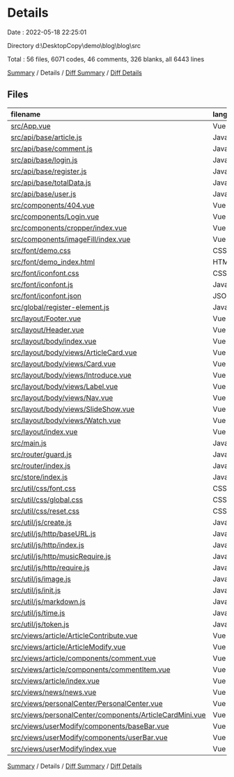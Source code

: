 # Details

Date : 2022-05-18 22:25:01

Directory d:\DesktopCopy\demo\blog\blog\src

Total : 56 files,  6071 codes, 46 comments, 326 blanks, all 6443 lines

[Summary](results.md) / Details / [Diff Summary](diff.md) / [Diff Details](diff-details.md)

## Files
| filename | language | code | comment | blank | total |
| :--- | :--- | ---: | ---: | ---: | ---: |
| [src/App.vue](/src/App.vue) | Vue | 31 | 0 | 2 | 33 |
| [src/api/base/article.js](/src/api/base/article.js) | JavaScript | 78 | 0 | 11 | 89 |
| [src/api/base/comment.js](/src/api/base/comment.js) | JavaScript | 32 | 0 | 4 | 36 |
| [src/api/base/login.js](/src/api/base/login.js) | JavaScript | 11 | 0 | 2 | 13 |
| [src/api/base/register.js](/src/api/base/register.js) | JavaScript | 33 | 0 | 4 | 37 |
| [src/api/base/totalData.js](/src/api/base/totalData.js) | JavaScript | 7 | 0 | 2 | 9 |
| [src/api/base/user.js](/src/api/base/user.js) | JavaScript | 40 | 0 | 5 | 45 |
| [src/components/404.vue](/src/components/404.vue) | Vue | 7 | 0 | 3 | 10 |
| [src/components/Login.vue](/src/components/Login.vue) | Vue | 542 | 0 | 7 | 549 |
| [src/components/cropper/index.vue](/src/components/cropper/index.vue) | Vue | 53 | 0 | 3 | 56 |
| [src/components/imageFill/index.vue](/src/components/imageFill/index.vue) | Vue | 166 | 0 | 4 | 170 |
| [src/font/demo.css](/src/font/demo.css) | CSS | 439 | 19 | 83 | 541 |
| [src/font/demo_index.html](/src/font/demo_index.html) | HTML | 319 | 2 | 24 | 345 |
| [src/font/iconfont.css](/src/font/iconfont.css) | CSS | 29 | 0 | 8 | 37 |
| [src/font/iconfont.js](/src/font/iconfont.js) | JavaScript | 64 | 0 | 1 | 65 |
| [src/font/iconfont.json](/src/font/iconfont.json) | JSON | 51 | 0 | 1 | 52 |
| [src/global/register-element.js](/src/global/register-element.js) | JavaScript | 8 | 0 | 3 | 11 |
| [src/layout/Footer.vue](/src/layout/Footer.vue) | Vue | 88 | 0 | 3 | 91 |
| [src/layout/Header.vue](/src/layout/Header.vue) | Vue | 25 | 0 | 3 | 28 |
| [src/layout/body/index.vue](/src/layout/body/index.vue) | Vue | 336 | 1 | 3 | 340 |
| [src/layout/body/views/ArticleCard.vue](/src/layout/body/views/ArticleCard.vue) | Vue | 163 | 0 | 4 | 167 |
| [src/layout/body/views/Card.vue](/src/layout/body/views/Card.vue) | Vue | 110 | 0 | 3 | 113 |
| [src/layout/body/views/Introduce.vue](/src/layout/body/views/Introduce.vue) | Vue | 111 | 0 | 3 | 114 |
| [src/layout/body/views/Label.vue](/src/layout/body/views/Label.vue) | Vue | 37 | 0 | 3 | 40 |
| [src/layout/body/views/Nav.vue](/src/layout/body/views/Nav.vue) | Vue | 303 | 1 | 5 | 309 |
| [src/layout/body/views/SlideShow.vue](/src/layout/body/views/SlideShow.vue) | Vue | 142 | 1 | 6 | 149 |
| [src/layout/body/views/Watch.vue](/src/layout/body/views/Watch.vue) | Vue | 109 | 0 | 5 | 114 |
| [src/layout/index.vue](/src/layout/index.vue) | Vue | 25 | 0 | 3 | 28 |
| [src/main.js](/src/main.js) | JavaScript | 23 | 0 | 4 | 27 |
| [src/router/guard.js](/src/router/guard.js) | JavaScript | 36 | 0 | 6 | 42 |
| [src/router/index.js](/src/router/index.js) | JavaScript | 52 | 0 | 5 | 57 |
| [src/store/index.js](/src/store/index.js) | JavaScript | 26 | 0 | 3 | 29 |
| [src/util/css/font.css](/src/util/css/font.css) | CSS | 24 | 0 | 4 | 28 |
| [src/util/css/global.css](/src/util/css/global.css) | CSS | 129 | 4 | 19 | 152 |
| [src/util/css/reset.css](/src/util/css/reset.css) | CSS | 4 | 0 | 1 | 5 |
| [src/util/js/create.js](/src/util/js/create.js) | JavaScript | 15 | 0 | 5 | 20 |
| [src/util/js/http/baseURL.js](/src/util/js/http/baseURL.js) | JavaScript | 2 | 0 | 2 | 4 |
| [src/util/js/http/index.js](/src/util/js/http/index.js) | JavaScript | 3 | 0 | 3 | 6 |
| [src/util/js/http/musicRequire.js](/src/util/js/http/musicRequire.js) | JavaScript | 3 | 0 | 3 | 6 |
| [src/util/js/http/require.js](/src/util/js/http/require.js) | JavaScript | 33 | 4 | 4 | 41 |
| [src/util/js/image.js](/src/util/js/image.js) | JavaScript | 52 | 8 | 6 | 66 |
| [src/util/js/init.js](/src/util/js/init.js) | JavaScript | 14 | 0 | 2 | 16 |
| [src/util/js/markdown.js](/src/util/js/markdown.js) | JavaScript | 40 | 0 | 4 | 44 |
| [src/util/js/time.js](/src/util/js/time.js) | JavaScript | 16 | 0 | 3 | 19 |
| [src/util/js/token.js](/src/util/js/token.js) | JavaScript | 7 | 0 | 1 | 8 |
| [src/views/article/ArticleContribute.vue](/src/views/article/ArticleContribute.vue) | Vue | 267 | 1 | 4 | 272 |
| [src/views/article/ArticleModify.vue](/src/views/article/ArticleModify.vue) | Vue | 295 | 1 | 4 | 300 |
| [src/views/article/components/comment.vue](/src/views/article/components/comment.vue) | Vue | 193 | 0 | 4 | 197 |
| [src/views/article/components/commentItem.vue](/src/views/article/components/commentItem.vue) | Vue | 84 | 0 | 3 | 87 |
| [src/views/article/index.vue](/src/views/article/index.vue) | Vue | 408 | 4 | 5 | 417 |
| [src/views/news/news.vue](/src/views/news/news.vue) | Vue | 256 | 0 | 5 | 261 |
| [src/views/personalCenter/PersonalCenter.vue](/src/views/personalCenter/PersonalCenter.vue) | Vue | 211 | 0 | 4 | 215 |
| [src/views/personalCenter/components/ArticleCardMini.vue](/src/views/personalCenter/components/ArticleCardMini.vue) | Vue | 134 | 0 | 3 | 137 |
| [src/views/userModify/components/baseBar.vue](/src/views/userModify/components/baseBar.vue) | Vue | 38 | 0 | 3 | 41 |
| [src/views/userModify/components/userBar.vue](/src/views/userModify/components/userBar.vue) | Vue | 57 | 0 | 3 | 60 |
| [src/views/userModify/index.vue](/src/views/userModify/index.vue) | Vue | 290 | 0 | 5 | 295 |

[Summary](results.md) / Details / [Diff Summary](diff.md) / [Diff Details](diff-details.md)